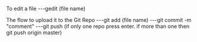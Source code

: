To edit a file
---gedit (file name)


The flow to upload it to the Git Repo
---git add (file name)
---git commit -m "comment"
---git push (if only one repo press enter.  if more than one then git push origin master)


